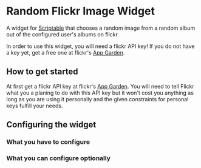 # Random Flickr Image Widget
A widget for [Scriptable](https://scriptable.app) that chooses a random image from a random album out of the configured user's albums on flickr.

In order to use this widget, you will need a flickr API key!
If you do not have a key yet, get a free one at flickr's [App Garden](https://www.flickr.com/services/apps/create/).

## How to get started
At first get a flickr API key at flickr's [App Garden](https://www.flickr.com/services/apps/create/). You will need to tell Flickr what you a planing to do with this API key but it won't cost you anything as long as you are using it personally and the given constraints for personal keys fulfill your needs.

## Configuring the widget

### What you have to configure

### What you can configure optionally
